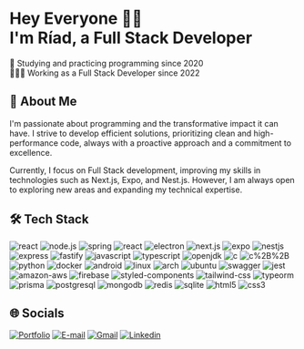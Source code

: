# Hey Everyone 👋🏻<br>I'm Ríad, a Full Stack Developer

📖 Studying and practicing programming since 2020<br>
🧑🏻‍💻 Working as a Full Stack Developer since 2022

## 📝 About Me

I'm passionate about programming and the transformative impact it can have. I strive to develop efficient solutions, prioritizing clean and high-performance code, always with a proactive approach and a commitment to excellence.

Currently, I focus on Full Stack development, improving my skills in technologies such as Next.js, Expo, and Nest.js. However, I am always open to exploring new areas and expanding my technical expertise.

## 🛠️ Tech Stack

![react](https://img.shields.io/badge/react-%2320232a.svg?style=for-the-badge&logo=react&logoColor=%2361DAFB)
![node.js](https://img.shields.io/badge/node.js-6DA55F?style=for-the-badge&logo=node.js&logoColor=white)
![spring](https://img.shields.io/badge/Spring-6DB33F?style=for-the-badge&logo=spring&logoColor=white)
![react](https://img.shields.io/badge/React_Native-20232A?style=for-the-badge&logo=react&logoColor=61DAFB)
![electron](https://img.shields.io/badge/Electron-191970?style=for-the-badge&logo=Electron&logoColor=white)
![next.js](https://img.shields.io/badge/Next-black?style=for-the-badge&logo=next.js&logoColor=white)
![expo](https://img.shields.io/badge/expo-1C1E24?style=for-the-badge&logo=expo&logoColor=#D04A37)
![nestjs](https://img.shields.io/badge/nestjs-%23E0234E.svg?style=for-the-badge&logo=nestjs&logoColor=white)
![express](https://img.shields.io/badge/express.js-%23404d59.svg?style=for-the-badge&logo=express&logoColor=%2361DAFB)
![fastify](https://img.shields.io/badge/fastify-%23000000.svg?style=for-the-badge&logo=fastify&logoColor=white)
![javascript](https://img.shields.io/badge/javascript-%23323330.svg?style=for-the-badge&logo=javascript&logoColor=%23F7DF1E)
![typescript](https://img.shields.io/badge/typescript-%23007ACC.svg?style=for-the-badge&logo=typescript&logoColor=white)
![openjdk](https://img.shields.io/badge/java-%23ED8B00.svg?style=for-the-badge&logo=openjdk&logoColor=white)
![c](https://img.shields.io/badge/C-00599C?style=for-the-badge&logo=c&logoColor=white)
![c%2B%2B](https://img.shields.io/badge/C%2B%2B-00599C?style=for-the-badge&logo=c%2B%2B&logoColor=white)
![python](https://img.shields.io/badge/Python-14354C?style=for-the-badge&logo=python&logoColor=white)
![docker](https://img.shields.io/badge/docker-%230db7ed.svg?style=for-the-badge&logo=docker&logoColor=white)
![android](https://img.shields.io/badge/Android-3DDC84?style=for-the-badge&logo=android&logoColor=white)
![linux](https://img.shields.io/badge/Linux-FCC624?style=for-the-badge&logo=linux&logoColor=black)
![arch](https://img.shields.io/badge/Arch%20Linux-1793D1?style=for-the-badge&logo=arch-linux&logoColor=fff)
![ubuntu](https://img.shields.io/badge/Ubuntu-E95420?style=for-the-badge&logo=ubuntu&logoColor=white)
![swagger](https://img.shields.io/badge/-Swagger-%23Clojure?style=for-the-badge&logo=swagger&logoColor=white)
![jest](https://img.shields.io/badge/Jest-323330?style=for-the-badge&logo=Jest&logoColor=white)
![amazon-aws](https://img.shields.io/badge/AWS-%23FF9900.svg?style=for-the-badge&logo=amazon-aws&logoColor=white)
![firebase](https://img.shields.io/badge/Firebase-039BE5?style=for-the-badge&logo=Firebase&logoColor=white)
![styled-components](https://img.shields.io/badge/styled--components-DB7093?style=for-the-badge&logo=styled-components&logoColor=white)
![tailwind-css](https://img.shields.io/badge/tailwindcss-%2338B2AC.svg?style=for-the-badge&logo=tailwind-css&logoColor=white)
![typeorm](https://img.shields.io/badge/typeorm-FE0803?style=for-the-badge&logo=typeorm&logoColor=white)
![prisma](https://img.shields.io/badge/Prisma-3982CE?style=for-the-badge&logo=Prisma&logoColor=white)
![postgresql](https://img.shields.io/badge/postgres-%23316192.svg?style=for-the-badge&logo=postgresql&logoColor=white)
![mongodb](https://img.shields.io/badge/MongoDB-%234ea94b.svg?style=for-the-badge&logo=mongodb&logoColor=white)
![redis](https://img.shields.io/badge/redis-%23DD0031.svg?style=for-the-badge&logo=redis&logoColor=white)
![sqlite](https://img.shields.io/badge/SQLite-07405E?style=for-the-badge&logo=sqlite&logoColor=white)
![html5](https://img.shields.io/badge/html5-%23E34F26.svg?style=for-the-badge&logo=html5&logoColor=white)
![css3](https://img.shields.io/badge/css3-%231572B6.svg?style=for-the-badge&logo=css3&logoColor=white)

## 🌐 Socials

<a href="https://portfolio-riadoliveira.vercel.app"><img src="https://img.shields.io/badge/Portfolio-%23000000.svg?style=for-the-badge&logo=firefox&logoColor=#FF7139" alt="Portfolio" target="_blank"></a>
<a href="mailto:riad.oliveira@hotmail.com"><img src="https://img.shields.io/badge/Microsoft_Outlook-0078D4?style=for-the-badge&logo=microsoft-outlook&logoColor=white" alt="E-mail" target="_blank"></a>
<a href="mailto:riad.oliveira@gmail.com"><img src="https://img.shields.io/badge/Gmail-D14836?style=for-the-badge&logo=gmail&logoColor=white" alt="Gmail" target="_blank"></a>
<a href="https://www.linkedin.com/in/ríad-oliveira" target="_blank"><img src="https://img.shields.io/badge/-LinkedIn-%230077B5?style=for-the-badge&logo=linkedin&logoColor=white" alt="Linkedin" target="_blank"></a>

